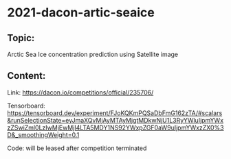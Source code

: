 # 2021-dacon-artic-seaice

## Topic: 

Arctic Sea Ice concentration prediction using Satellite image

## Content:
Link: https://dacon.io/competitions/official/235706/

Tensorboard: https://tensorboard.dev/experiment/FJoKQKmPQSaDbFmG162zTA/#scalars&runSelectionState=eyJmaXQvMjAyMTAyMjgtMDkwNjU1L3RyYWluIjpmYWxzZSwiZml0LzIwMjEwMjI4LTA5MDY1NS92YWxpZGF0aW9uIjpmYWxzZX0%3D&_smoothingWeight=0.1

Code: will be leased after competition terminated
